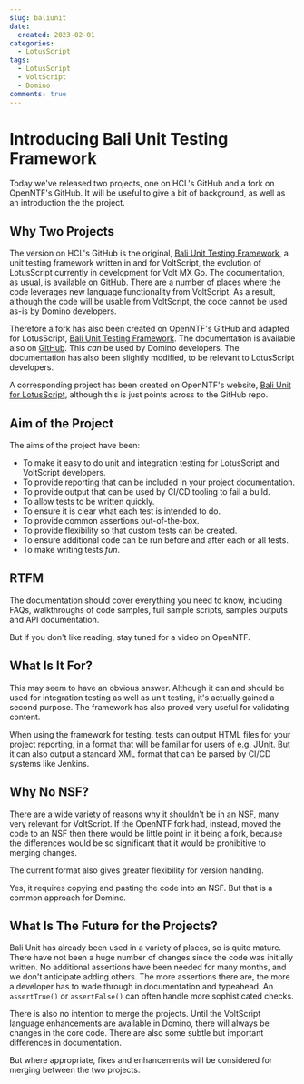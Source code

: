 ```yaml
---
slug: baliunit
date: 
  created: 2023-02-01
categories:
  - LotusScript
tags: 
  - LotusScript
  - VoltScript
  - Domino
comments: true
---
```

# Introducing Bali Unit Testing Framework

Today we've released two projects, one on HCL's GitHub and a fork on OpenNTF's GitHub. It will be useful to give a bit of background, as well as an introduction the the project.

<!-- more -->

## Why Two Projects

The version on HCL's GitHub is the original, [Bali Unit Testing Framework](https://github.com/HCL-TECH-SOFTWARE/bali-unit), a unit testing framework written in and for VoltScript, the evolution of LotusScript currently in development for Volt MX Go. The documentation, as usual, is available on [GitHub](https://opensource.hcltechsw.com/bali-unit/). There are a number of places where the code leverages new language functionality from VoltScript. As a result, although the code will be usable from VoltScript, the code cannot be used as-is by Domino developers.

Therefore a fork has also been created on OpenNTF's GitHub and adapted for LotusScript, [Bali Unit Testing Framework](https://github.com/openntf/bali-unit). The documentation is available also on [GitHub](https://openntf.github.io/bali-unit/). This _can_ be used by Domino developers. The documentation has also been slightly modified, to be relevant to LotusScript developers.

A corresponding project has been created on OpenNTF's website, [Bali Unit for LotusScript](https://openntf.org/main.nsf/project.xsp?r=project/Bali%20Unit%20for%20LotusScript), although this is just points across to the GitHub repo.

## Aim of the Project

The aims of the project have been:

- To make it easy to do unit and integration testing for LotusScript and VoltScript developers.
- To provide reporting that can be included in your project documentation.
- To provide output that can be used by CI/CD tooling to fail a build.
- To allow tests to be written quickly.
- To ensure it is clear what each test is intended to do.
- To provide common assertions out-of-the-box.
- To provide flexibility so that custom tests can be created.
- To ensure additional code can be run before and after each or all tests.
- To make writing tests _fun_.

## RTFM

The documentation should cover everything you need to know, including FAQs, walkthroughs of code samples, full sample scripts, samples outputs and API documentation.

But if you don't like reading, stay tuned for a video on OpenNTF.

## What Is It For?

This may seem to have an obvious answer. Although it can and should be used for integration testing as well as unit testing, it's actually gained a second purpose. The framework has also proved very useful for validating content.

When using the framework for testing, tests can output HTML files for your project reporting, in a format that will be familiar for users of e.g. JUnit. But it can also output a standard XML format that can be parsed by CI/CD systems like Jenkins.

## Why No NSF?

There are a wide variety of reasons why it shouldn't be in an NSF, many very relevant for VoltScript. If the OpenNTF fork had, instead, moved the code to an NSF then there would be little point in it being a fork, because the differences would be so significant that it would be prohibitive to merging changes.

The current format also gives greater flexibility for version handling.

Yes, it requires copying and pasting the code into an NSF. But that is a common approach for Domino.

## What Is The Future for the Projects?

Bali Unit has already been used in a variety of places, so is quite mature. There have not been a huge number of changes since the code was initially written. No additional assertions have been needed for many months, and we don't anticipate adding others. The more assertions there are, the more a developer has to wade through in documentation and typeahead. An `assertTrue()` or `assertFalse()` can often handle more sophisticated checks.

There is also no intention to merge the projects. Until the VoltScript language enhancements are available in Domino, there will always be changes in the core code. There are also some subtle but important differences in documentation.

But where appropriate, fixes and enhancements will be considered for merging between the two projects.
